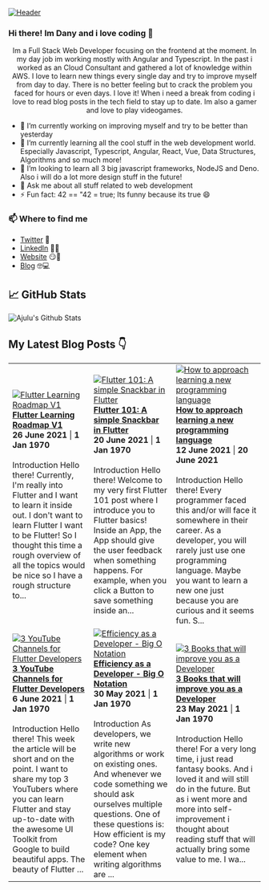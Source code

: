 [![Header](https://images.unsplash.com/photo-1564865878688-9a244444042a?ixlib=rb-1.2.1&ixid=eyJhcHBfaWQiOjEyMDd9&auto=format&fit=crop&w=1350&q=80 "Header")](https://images.unsplash.com/photo-1564865878688-9a244444042a?ixlib=rb-1.2.1&ixid=eyJhcHBfaWQiOjEyMDd9&auto=format&fit=crop&w=1350&q=80)
### Hi there! Im Dany and i love coding 👋
<p align="center">Im a Full Stack Web Developer focusing on the frontend at the moment. In my day job im working mostly with Angular and Typescript. In the past i worked as an Cloud Consultant and gathered a lot of knowledge within AWS. I love to learn new things every single day and try to improve myself from day to day. There is no better feeling but to crack the problem you faced for hours or even days. I love it!
When i need a break from coding i love to read blog posts in the tech field to stay up to date. Im also a gamer and love to play videogames.</p>

- 🔭 I’m currently working on improving myself and try to be better than yesterday
- 🌱 I’m currently learning all the cool stuff in the web development world. Especially Javascript, Typescript, Angular, React, Vue, Data Structures, Algorithms and so much more!
- 👯 I’m looking to learn all 3 big javascript frameworks, NodeJS and Deno. Also i will do a lot more design stuff in the future!
- 💬 Ask me about all stuff related to web development
- ⚡ Fun fact: 42 == "42 = true; Its funny because its true 😄

### 📫 Where to find me
- [Twitter](https://twitter.com/danytulumidis) 🐤
- [LinkedIn](https://linkedin.com/in/danytulumidis) 👨💼
- [Website](https://danytulumidis.com/) 😏🔗
- [Blog](https://danysdevcorner.hashnode.dev/) 🤓💻


## &#x1f4c8; GitHub Stats
![Ajulu's Github Stats](https://github-readme-stats.vercel.app/api?username=dextavision&show_icons=true&theme=radical)

## My Latest Blog Posts 👇
<!-- HASHNODE_BLOG:START -->
<table><tr><td><a href="https://danysdevcorner.hashnode.dev/flutter-learning-roadmap-v1" title="Flutter Learning Roadmap V1"><img src="https://cdn.hashnode.com/res/hashnode/image/upload/v1624732550535/0MWs2nelI.jpeg" alt="Flutter Learning Roadmap V1"   /></a>
<a href="https://danysdevcorner.hashnode.dev/flutter-learning-roadmap-v1" title="Flutter Learning Roadmap V1"><strong>Flutter Learning Roadmap V1</strong></a>
<div><strong>26 June 2021</strong> | <strong>1 Jan 1970</strong></div>
<br/> Introduction
Hello there!
Currently, I'm really into Flutter and I want to learn it inside out. I don't want to learn Flutter I want to be Flutter! So I thought this time a rough overview of all the topics would be nice so I have a rough structure to...</td><td><a href="https://danysdevcorner.hashnode.dev/flutter-101-a-simple-snackbar-in-flutter" title="Flutter 101: A simple Snackbar in Flutter"><img src="https://cdn.hashnode.com/res/hashnode/image/upload/v1624180439570/LgpL2og29.jpeg" alt="Flutter 101: A simple Snackbar in Flutter"   /></a>
<a href="https://danysdevcorner.hashnode.dev/flutter-101-a-simple-snackbar-in-flutter" title="Flutter 101: A simple Snackbar in Flutter"><strong>Flutter 101: A simple Snackbar in Flutter</strong></a>
<div><strong>20 June 2021</strong> | <strong>1 Jan 1970</strong></div>
<br/> Introduction
Hello there!
Welcome to my very first Flutter 101 post where I introduce you to Flutter basics!
Inside an App, the App should give the user feedback when something happens. For example, when you click a Button to save something inside an...</td><td><a href="https://danysdevcorner.hashnode.dev/how-to-approach-learning-a-new-programming-language" title="How to approach learning a new programming language"><img src="https://cdn.hashnode.com/res/hashnode/image/upload/v1623501656563/CyxWdRC_W.jpeg" alt="How to approach learning a new programming language"   /></a>
<a href="https://danysdevcorner.hashnode.dev/how-to-approach-learning-a-new-programming-language" title="How to approach learning a new programming language"><strong>How to approach learning a new programming language</strong></a>
<div><strong>12 June 2021</strong> | <strong>20 June 2021</strong></div>
<br/> Introduction
Hello there!
Every programmer faced this and/or will face it somewhere in their career. As a developer, you will rarely just use one programming language. Maybe you want to learn a new one just because you are curious and it seems fun. S...</td></tr><tr><td><a href="https://danysdevcorner.hashnode.dev/3-youtube-channels-for-flutter-developers" title="3 YouTube Channels for Flutter Developers"><img src="https://cdn.hashnode.com/res/hashnode/image/upload/v1622970626890/qnsNfW-8az.jpeg" alt="3 YouTube Channels for Flutter Developers"   /></a>
<a href="https://danysdevcorner.hashnode.dev/3-youtube-channels-for-flutter-developers" title="3 YouTube Channels for Flutter Developers"><strong>3 YouTube Channels for Flutter Developers</strong></a>
<div><strong>6 June 2021</strong> | <strong>1 Jan 1970</strong></div>
<br/> Introduction
Hello there!
This week the article will be short and on the point. I want to share my top 3 YouTubers where you can learn Flutter and stay up-to-date with the awesome UI Toolkit from Google to build beautiful apps.
The beauty of Flutter ...</td><td><a href="https://danysdevcorner.hashnode.dev/efficiency-as-a-developer-big-o-notation" title="Efficiency as a Developer - Big O Notation"><img src="https://cdn.hashnode.com/res/hashnode/image/upload/v1622379671304/5ouuxC77LS.jpeg" alt="Efficiency as a Developer - Big O Notation"   /></a>
<a href="https://danysdevcorner.hashnode.dev/efficiency-as-a-developer-big-o-notation" title="Efficiency as a Developer - Big O Notation"><strong>Efficiency as a Developer - Big O Notation</strong></a>
<div><strong>30 May 2021</strong> | <strong>1 Jan 1970</strong></div>
<br/> Introduction
As developers, we write new algorithms or work on existing ones. And whenever we code something we should ask ourselves multiple questions. One of these questions is:
How efficient is my code?
One key element when writing algorithms are ...</td><td><a href="https://danysdevcorner.hashnode.dev/3-books-that-will-improve-you-as-a-developer" title="3 Books that will improve you as a Developer"><img src="https://cdn.hashnode.com/res/hashnode/image/upload/v1621760179894/mL0ZybePw.jpeg" alt="3 Books that will improve you as a Developer"   /></a>
<a href="https://danysdevcorner.hashnode.dev/3-books-that-will-improve-you-as-a-developer" title="3 Books that will improve you as a Developer"><strong>3 Books that will improve you as a Developer</strong></a>
<div><strong>23 May 2021</strong> | <strong>1 Jan 1970</strong></div>
<br/> Introduction
Hello there!
For a very long time, i just read fantasy books. And i loved it and will still do in the future. But as i went more and more into self-improvement i thought about reading stuff that will actually bring some value to me. I wa...</td></tr></table>
<!-- HASHNODE_BLOG:END -->
